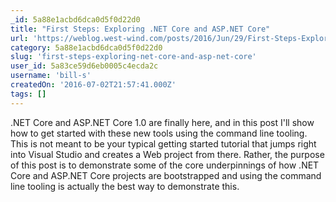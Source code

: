 ```yaml
---
_id: 5a88e1acbd6dca0d5f0d22d0
title: "First Steps: Exploring .NET Core and ASP.NET Core"
url: 'https://weblog.west-wind.com/posts/2016/Jun/29/First-Steps-Exploring-NET-Core-and-ASPNET-Core'
category: 5a88e1acbd6dca0d5f0d22d0
slug: 'first-steps-exploring-net-core-and-asp-net-core'
user_id: 5a83ce59d6eb0005c4ecda2c
username: 'bill-s'
createdOn: '2016-07-02T21:57:41.000Z'
tags: []
---
```


.NET Core and ASP.NET Core 1.0 are finally here, and in this post I'll show how to get started with these new tools using the command line tooling. This is not meant to be your typical getting started tutorial that jumps right into Visual Studio and creates a Web project from there. Rather, the purpose of this post is to demonstrate some of the core underpinnings of how .NET Core and ASP.NET Core projects are bootstrapped and using the command line tooling is actually the best way to demonstrate this.
